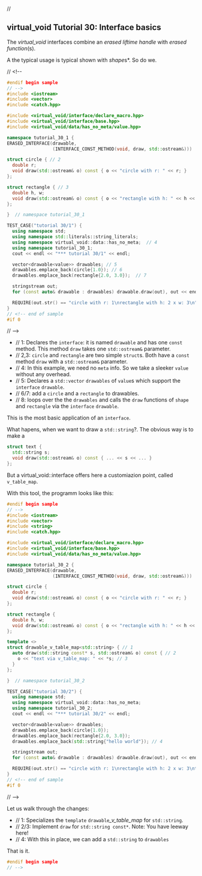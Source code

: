 ﻿// <!--
#if 0
// -->

<a name="t1"></a>
## virtual_void Tutorial 30: Interface basics

The *virtual_void* interfaces combine an *erased liftime handle* with *erased function*(s).

A the typical usage is typical shown with *shape*s*. So do we.

// <!--
```cpp
#endif begin sample
// -->
#include <iostream>
#include <vector>
#include <catch.hpp>

#include <virtual_void/interface/declare_macro.hpp>
#include <virtual_void/interface/base.hpp>
#include <virtual_void/data/has_no_meta/value.hpp>

namespace tutorial_30_1 {
ERASED_INTERFACE(drawable,
                 (INTERFACE_CONST_METHOD(void, draw, std::ostream&)))  // 1

struct circle { // 2
  double r;
  void draw(std::ostream& o) const { o << "circle with r: " << r; }  
};

struct rectangle { // 3
  double h, w;
  void draw(std::ostream& o) const { o << "rectangle with h: " << h << " x w: " << w; }  
};

}  // namespace tutorial_30_1

TEST_CASE("tutorial 30/1") {
  using namespace std;
  using namespace std::literals::string_literals;
  using namespace virtual_void::data::has_no_meta;  // 4
  using namespace tutorial_30_1;
  cout << endl << "*** tutorial 30/1" << endl;

  vector<drawable<value>> drawables; // 5 
  drawables.emplace_back(circle{1.0}); // 6
  drawables.emplace_back(rectangle{2.0, 3.0});  // 7

  stringstream out;
  for (const auto& drawable : drawables) drawable.draw(out), out << endl;  // 8

  REQUIRE(out.str() == "circle with r: 1\nrectangle with h: 2 x w: 3\n");
}
// <!-- end of sample
#if 0 
```
// -->
- // 1: Declares the `interface`: it is named `drawable` and has one `const` method. This method `draw` takes one `std::ostream&` parameter.
- // 2,3: `circle` and `rectangle` are two simple `struct`s. Both have a `const` method `draw` with a `std::ostream&` parameter.
- // 4: In this example, we need no `meta` info. So we take a sleeker `value` without any overhead.
- // 5: Declares a `std::vector` `drawables` of `value`s which support the `interface` `drawable`.
- // 6/7: add a `circle` and a `rectangle` to drawables.
- // 8: loops over the the `drawables` and calls the `draw` functions of `shape` and `rectangle` via the `interface` `drawable`.

This is the most basic application of an `interface`.

<a name="t2"></a> What hapens, when we want to draw a `std::string`?. The obvious way is to make a

```cpp
struct text {
  std::string s;
  void draw(std::ostream& o) const { ... << s << ... }  
};
```
But a virtual_void::interface offers here a customiazion point, called `v_table_map`.

With this tool, the programm looks like this:

```cpp
#endif begin sample
// -->
#include <iostream>
#include <vector>
#include <string>
#include <catch.hpp>

#include <virtual_void/interface/declare_macro.hpp>
#include <virtual_void/interface/base.hpp>
#include <virtual_void/data/has_no_meta/value.hpp>

namespace tutorial_30_2 {
ERASED_INTERFACE(drawable,
                 (INTERFACE_CONST_METHOD(void, draw, std::ostream&)))

struct circle {
  double r;
  void draw(std::ostream& o) const { o << "circle with r: " << r; }  
};

struct rectangle {
  double h, w;
  void draw(std::ostream& o) const { o << "rectangle with h: " << h << " x w: " << w; }  
};

template <>
struct drawable_v_table_map<std::string> { // 1 
  auto draw(std::string const* s, std::ostream& o) const { // 2
    o << "text via v_table_map: " << *s; // 3
  }
};

}  // namespace tutorial_30_2

TEST_CASE("tutorial 30/2") {
  using namespace std;
  using namespace virtual_void::data::has_no_meta;
  using namespace tutorial_30_2;
  cout << endl << "*** tutorial 30/2" << endl;

  vector<drawable<value>> drawables;
  drawables.emplace_back(circle{1.0});
  drawables.emplace_back(rectangle{2.0, 3.0});
  drawables.emplace_back(std::string{"hello world"}); // 4

  stringstream out;
  for (const auto& drawable : drawables) drawable.draw(out), out << endl;

  REQUIRE(out.str() == "circle with r: 1\nrectangle with h: 2 x w: 3\ntext via v_table_map: hello world\n");
}
// <!-- end of sample
#if 0 
```
// -->

Let us walk through the changes:

- // 1: Specializes the `template` `drawable`*_v_table_map* for `std::string`.
- // 2/3: Implement `draw` for `std::string const*`. Note: You have leeway here!
- // 4: With this in place, we can add a `std::string` to `drawables`

That is it.

```cpp
#endif begin sample
// -->


